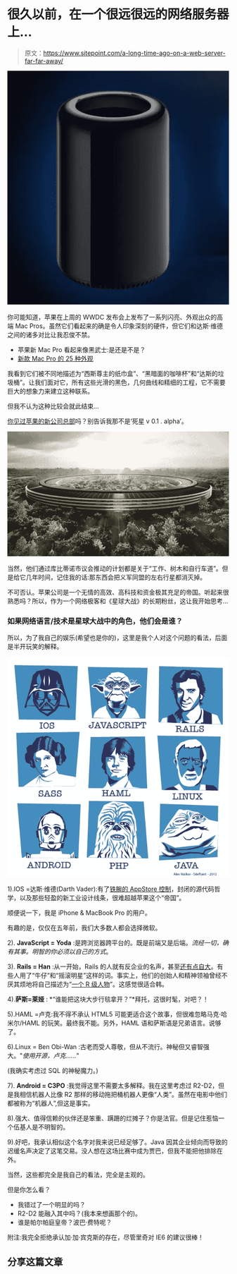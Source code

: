 # 很久以前，在一个很远很远的网络服务器上…

> 原文：<https://www.sitepoint.com/a-long-time-ago-on-a-web-server-far-far-away/>

![Apple web server](img/ef4cf68a290b7bbfa2212dbfbac9ce4a.png)

你可能知道，苹果在上周的 WWDC 发布会上发布了一系列闪亮、外观出众的高端 Mac Pros。虽然它们看起来的确是令人印象深刻的硬件，但它们和达斯·维德之间的诸多对比让我忍俊不禁。

*   苹果新 Mac Pro 看起来像黑武士:是还是不是？
*   [新款 Mac Pro 的 25 种外观](http://mashable.com/2013/06/10/mac-pro-looks-like/)

我看到它们被不同地描述为“西斯尊主的纸巾盒”、“黑暗面的咖啡杯”和“达斯的垃圾桶”。让我们面对它，所有这些光滑的黑色，几何曲线和精细的工程，它不需要巨大的想象力来建立这种联系。

但我不认为这种比较会就此结束…

[你见过苹果的新公司总部](http://news.cnet.com/8301-13579_3-57581319-37/apple-releases-revised-plans-for-its-spaceship-headquarters/)吗？别告诉我那不是‘死星 v 0.1 . alpha’。

![Apple's new Cupertino Headquarters](img/ebe745aaef42c6e7b36f4e5e40321728.png)

当然，他们通过库比蒂诺市议会推动的计划都是关于“工作、树木和自行车道”。但是给它几年时间，记住我的话:那东西会把义军同盟的左右行星都消灭掉。

不可否认。苹果公司是一个无情的高效、高科技和资金极其充足的帝国。听起来很熟悉吗？所以，作为一个网络极客和《星球大战》的长期粉丝，这让我开始思考…

### 如果网络语言/技术是星球大战中的角色，他们会是谁？

所以，为了我自己的娱乐(希望也是你的)，这里是我个人对这个问题的看法，后面是半开玩笑的解释。

![On a Web Server Far, Far Away ...](img/3dc3bbbfeec556313935b0ed79842af4.png "On a Web Server Far, Far Away...")

1).IOS =达斯·维德(Darth Vader):有了[铁腕的 AppStore 控制](http://www.nytimes.com/2011/02/01/technology/01apple.html?_r=0)，封闭的源代码哲学，以及那些轻盈的新工业设计线条，很难超越苹果这个“帝国”。

顺便说一下，我是 iPhone & MacBook Pro 的用户。

有趣的是，仅仅在五年前，我们大多数人都会选择微软。

2). **JavaScript = Yoda** :是跨浏览器跨平台的。既是前端又是后端。*流经一切，确有其事。明智的你必须以自己的方式*。

3). **Rails = Han** :从一开始，Rails 的人就有反企业的名声，甚至[还有点自大](https://medium.com/dear-blank/65ba4bcbbae2)。有些人用了“牛仔”和“摇滚明星”这样的词。事实上，他们的创始人和精神领袖曾经不厌其烦地将自己描述为“[一个 R 级人物](http://david.heinemeierhansson.com/posts/39-im-an-r-rated-individual)”。这感觉很适合韩。

4).**萨斯=莱娅** : *“谁能把这块大步行毯拿开？”*拜托，这很时髦，对吧？！

5).HAML =卢克:我不得不承认 HTML5 可能更适合这个故事，但很难忽略马克·哈米尔/HAML 的玩笑。最终我不能。另外，HAML 语和萨斯语是兄弟语言。说够了。

6).Linux = Ben Obi-Wan :古老而受人尊敬，但从不流行。神秘但又睿智强大。"*使用开源，卢克……*"

(我确实考虑过 SQL 的神秘魔力。)

7). **Android = C3PO** :我觉得这里不需要太多解释。我在这里考虑过 R2-D2，但是我相信机器人比像 R2 那样的移动拖把桶机器人更像“人类”。虽然在电影中他们都被称为“机器人”,但这是事实。

8).强大、值得信赖的伙伴还是笨重、蹒跚的烂摊子？你是法官。但是记住惹恼一个伍基人是不明智的。

9).好吧，我承认相似这个名字对我来说已经足够了。Java 因其企业倾向而导致的迟缓名声决定了这笔交易。没人想在这场比赛中成为贾巴，但我不能把他排除在外。

当然，这些都完全是我自己的看法，完全是主观的。

但是你怎么看？

*   我错过了一个明显的吗？
*   R2-D2 能融入其中吗？(我本来想画那个的)。
*   谁是帕尔帕庭皇帝？波巴·费特呢？

附注:我完全拒绝承认加·加·宾克斯的存在，尽管里奇对 IE6 的建议很棒！

## 分享这篇文章